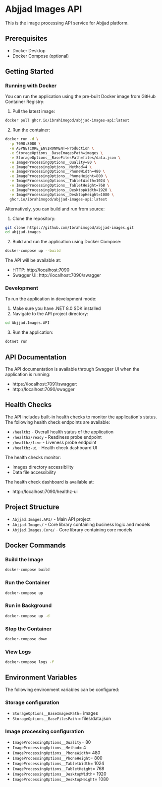 # Abjjad Images API

This is the image processing API service for Abjjad platform.

## Prerequisites

- Docker Desktop
- Docker Compose (optional)

## Getting Started

### Running with Docker

You can run the application using the pre-built Docker image from GitHub Container Registry:

1. Pull the latest image:
```bash
docker pull ghcr.io/ibrahimogod/abjjad-images-api:latest
```

2. Run the container:
```bash
docker run -d \
  -p 7090:8080 \
  -e ASPNETCORE_ENVIRONMENT=Production \
  -e StorageOptions__BaseImagesPath=images \
  -e StorageOptions__BaseFilesPath=files/data.json \
  -e ImageProcessingOptions__Quality=80 \
  -e ImageProcessingOptions__Method=4 \
  -e ImageProcessingOptions__PhoneWidth=480 \
  -e ImageProcessingOptions__PhoneHeight=800 \
  -e ImageProcessingOptions__TabletWidth=1024 \
  -e ImageProcessingOptions__TabletHeight=768 \
  -e ImageProcessingOptions__DesktopWidth=1920 \
  -e ImageProcessingOptions__DesktopHeight=1080 \
  ghcr.io/ibrahimogod/abjjad-images-api:latest
```

Alternatively, you can build and run from source:

1. Clone the repository:
```bash
git clone https://github.com/Ibrahimogod/abjjad-images.git
cd abjjad-images
```

2. Build and run the application using Docker Compose:
```bash
docker-compose up --build
```

The API will be available at:
- HTTP: http://localhost:7090
- Swagger UI: http://localhost:7090/swagger

### Development

To run the application in development mode:

1. Make sure you have .NET 8.0 SDK installed
2. Navigate to the API project directory:
```bash
cd Abjjad.Images.API
```

3. Run the application:
```bash
dotnet run
```

## API Documentation

The API documentation is available through Swagger UI when the application is running:
- https://localhost:7091/swagger: 
- http://localhost:7090/swagger

## Health Checks

The API includes built-in health checks to monitor the application's status. The following health check endpoints are available:

- `/healthz` - Overall health status of the application
- `/healthz/ready` - Readiness probe endpoint
- `/healthz/live` - Liveness probe endpoint
- `/healthz-ui` - Health check dashboard UI

The health checks monitor:
- Images directory accessibility
- Data file accessibility

The health check dashboard is available at:
- http://localhost:7090/healthz-ui

## Project Structure

- `Abjjad.Images.API/` - Main API project
- `Abjjad.Images/` - Core library containing business logic and models
- `Abjjad.Images.Core/` - Core library containing core models

## Docker Commands

### Build the Image
```bash
docker-compose build
```

### Run the Container
```bash
docker-compose up
```

### Run in Background
```bash
docker-compose up -d
```

### Stop the Container
```bash
docker-compose down
```

### View Logs
```bash
docker-compose logs -f
```

## Environment Variables

The following environment variables can be configured:

### Storage configuration
- `StorageOptions__BaseImagesPath`= images
- `StorageOptions__BaseFilesPath` = files/data.json

### Image processing configuration
- `ImageProcessingOptions__Quality`= 80
- `ImageProcessingOptions__Method`= 4
- `ImageProcessingOptions__PhoneWidth`= 480
- `ImageProcessingOptions__PhoneHeight`= 800
- `ImageProcessingOptions__TabletWidth`= 1024
- `ImageProcessingOptions__TabletHeight`= 768
- `ImageProcessingOptions__DesktopWidth`= 1920
- `ImageProcessingOptions__DesktopHeight`= 1080